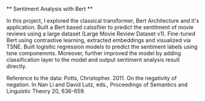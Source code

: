 ** Sentiment Analysis with Bert **

In this project, I explored the classical transformer, Bert Architecture and it's application. Built a Bert based calssfiier to predict the sentitment of movie reviews using a large dataset (Large Movie Review Dataset v1). Fine-tuned Bert using contrastive learning, extracted embeddings and visualized via TSNE. Built logisitic regression models to predict the sentiment labels using tsne componemnts. Moreover, further improved the model by adding classification layer to the model and output sentiment analysis result directly. 

Reference to the data: Potts, Christopher. 2011. On the negativity of negation. In Nan Li and David Lutz, eds., Proceedings of Semantics and Linguistic Theory 20, 636-659.
